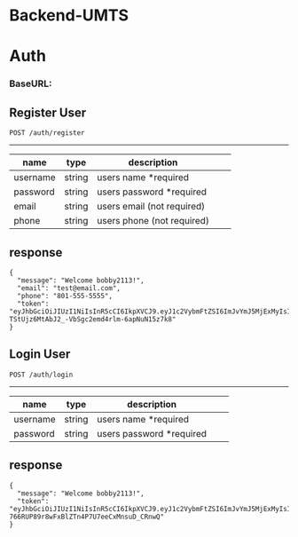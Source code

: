 # Backend-UMTS

# **Auth**

### BaseURL: 

## **Register User**
```
POST /auth/register
```
---
| name     	| type   	| description                	|   	|   	|
|----------	|--------	|----------------------------	|---	|---	|
| username 	| string 	| users name *required       	|   	|   	|
| password 	| string 	| users password *required   	|   	|   	|
| email    	| string 	| users email (not required) 	|   	|   	|
| phone    	| string 	| users phone (not required) 	|   	|   	|

## response 

```
{
  "message": "Welcome bobby2113!",
  "email": "test@email.com",
  "phone": "801-555-5555",
  "token": "eyJhbGciOiJIUzI1NiIsInR5cCI6IkpXVCJ9.eyJ1c2VybmFtZSI6ImJvYmJ5MjExMyIsInN1YmplY3QiOjEzLCJpYXQiOjE1NzE2NzI0NzUsImV4cCI6MTU3MTY3NjA3NX0.B-TStUjz6MtAbJ2_-VbSgc2emd4rlm-6apNuN15z7k8"
}
```

## **Login User**
```
POST /auth/login
```
---
| name     	| type   	| description              	|   	|   	|
|----------	|--------	|--------------------------	|---	|---	|
| username 	| string 	| users name *required     	|   	|   	|
| password 	| string 	| users password *required 	|   	|   	|

## response 

```
{
  "message": "Welcome bobby2113!",
  "token": "eyJhbGciOiJIUzI1NiIsInR5cCI6IkpXVCJ9.eyJ1c2VybmFtZSI6ImJvYmJ5MjExMyIsInN1YmplY3QiOjEzLCJpYXQiOjE1NzE2NzI1MzgsImV4cCI6MTU3MTY3NjEzOH0.v_6r-766RUP89r8wFxBlZTn4P7U7eeCxMnsuD_CRnwQ"
}
```
